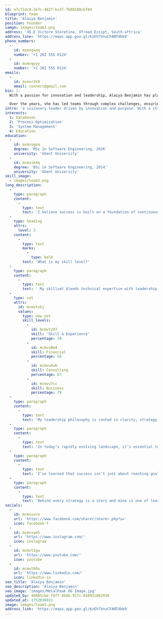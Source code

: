 ```yaml
---
id: e7c71dc9-2e7c-482f-bc47-7b80188cbf04
blueprint: team
title: 'Alaiya Benjamin'
position: Founder
iamge: images/team3.png
address: '45,E Victore Storetina, Ofroad Ezzipt, South-aftrica'
address_line: 'https://maps.app.goo.gl/6zEh7VnuCFANTdbb9'
phone_numbers:
  -
    id: mcmvqxeq
    number: '+1 202 555 0124'
  -
    id: mcmvqyyy
    number: '+1 202 555 0124'
emails:
  -
    id: mcmvr2k9
    email: connect@gmail.com
bio: |-
  With a passion for innovation and leadership, Alaiya Benjamin has played a pivotal role in shaping organizational growth and excellence. Her approach blends strategic vision with operational execution, driving both results and culture.

  Over the years, she has led teams through complex challenges, ensuring stability and scalability. Her commitment to impactful leadership and continuous improvement makes her a standout force in the industry.
intro: 'a visionary leader driven by innovation and purpose. With a strong foundation in software engineering and business strategy, I’ve dedicated my career to building scalable systems, empowering teams, and delivering sustainable growth. My focus is on transforming challenges into opportunities while fostering a culture of excellence and integrity.'
interests:
  1: Databases
  2: 'Process Optimization'
  3: 'System Management'
  4: Education
education:
  -
    id: mcmvsgoa
    degree: 'MSc in Software Engineering, 2016'
    university: 'Ghent University'
  -
    id: mcmvsk4q
    degree: 'BSc in Software Engineering, 2014'
    university: 'Ghent University'
skill_image:
  - images/team3.png
long_description:
  -
    type: paragraph
    content:
      -
        type: text
        text: 'I believe success is built on a foundation of continuous learning, strategic thinking, and clear communication. My journey has been shaped by challenges that demanded resilience and collaboration qualities I bring into every project and team I lead.'
  -
    type: heading
    attrs:
      level: 3
    content:
      -
        type: text
        marks:
          -
            type: bold
        text: 'What is my skill level?'
  -
    type: paragraph
    content:
      -
        type: text
        text: ' My skillset blends technical expertise with leadership experience across various business domains. I specialize in driving transformation through smart systems, effective communication, and data-informed decisions.'
  -
    type: set
    attrs:
      id: mcmvtxkj
      values:
        type: new_set
        skill_levels:
          -
            id: mcmvty97
            skill: 'Skill & Experience'
            percentage: 70
          -
            id: mcmvu0m4
            skill: Financial
            percentage: 56
          -
            id: mcmvu4ub
            skill: Consulting
            percentage: 67
          -
            id: mcmvu7cc
            skill: Business
            percentage: 79
  -
    type: paragraph
    content:
      -
        type: text
        text: 'My leadership philosophy is rooted in clarity, strategy, and purpose. I believe that every challenge presents an opportunity for innovation and growth when approached with the right mindset and collaboration.'
  -
    type: paragraph
    content:
      -
        type: text
        text: 'In today’s rapidly evolving landscape, it’s essential to stay adaptable. I emphasize user-centric design, data-driven decision-making, and the integration of technology to streamline business operations and enhance customer experiences.'
  -
    type: paragraph
    content:
      -
        type: text
        text: 'I’ve learned that success isn’t just about reaching goals it’s about the journey, the people you grow with, and the systems you build along the way. I’m committed to fostering environments where teams thrive, ideas flourish, and impact is lasting.'
  -
    type: paragraph
    content:
      -
        type: text
        text: 'Behind every strategy is a story and mine is one of learning, building, and leading with intention. I continue to grow through curiosity, resilience, and a passion for solving real-world problems with smart, scalable solutions.'
socials:
  -
    id: mcmvsure
    url: 'https://www.facebook.com/sharer/sharer.php?u='
    icon: facebook-f
  -
    id: mcmvsym5
    url: 'https://www.instagram.com/'
    icon: instagram
  -
    id: mcmvt2ga
    url: 'https://www.youtube.com/'
    icon: youtube
  -
    id: mcmvt60u
    url: 'https://www.linkedin.com/'
    icon: linkedin-in
seo_title: 'Alaiya Benjamin'
seo_description: 'Alaiya Benjamin'
seo_image: 'images/MetalPeak OG Image.jpg'
updated_by: 46885cbe-f8ff-4b8b-917c-65893c862938
updated_at: 1752036921
image: images/team3.png
address_link: 'https://maps.app.goo.gl/6zEh7VnuCFANTdbb9'
---
```

